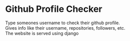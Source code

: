 # Github Profile Checker
Type someones username to check their github profile.<br>
Gives info like their username, repositories, followers, etc.
<br>
The website is served using django
